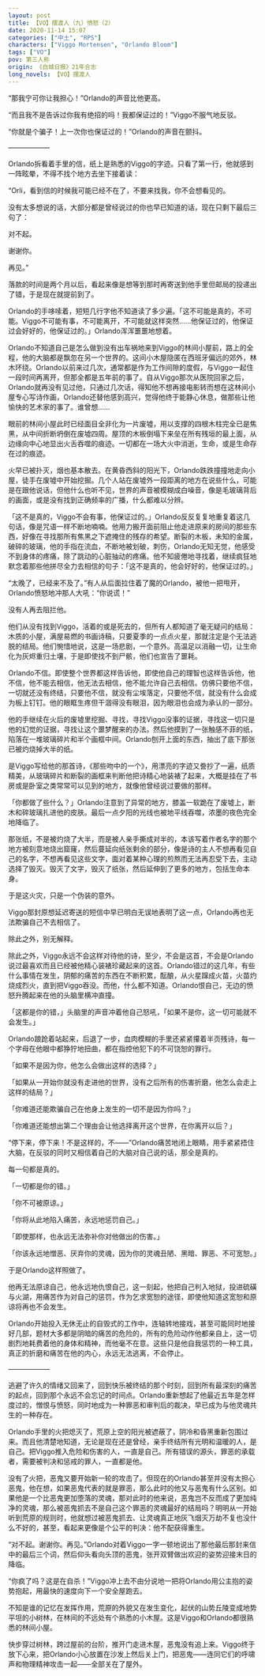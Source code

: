 ```yaml
---
layout: post
title: 【VO】摆渡人（九）愤怒（2）
date: 2020-11-14 15:07
categories: ["中土", "RPS"]
characters: ["Viggo Mortensen", "Orlando Bloom"]
tags: ["VO"]
pov: 第三人称
origin: 《白城日报》21年合志
long_novels: 【VO】摆渡人
---
```


“那我宁可你让我担心！”Orlando的声音比他更高。

“而且我不是告诉过你我有绝招的吗！我都保证过的！”Viggo不服气地反驳。

“你就是个骗子！上一次你也保证过的！”Orlando的声音在颤抖。

——————

Orlando拆看着手里的信，纸上是熟悉的Viggo的字迹。只看了第一行，他就感到一阵眩晕，不得不找个地方去坐下接着读：

“Orli，看到信的时候我可能已经不在了，不要来找我，你不会想看见的。

没有太多想说的话，大部分都是曾经说过的你也早已知道的话，现在只剩下最后三句了：

对不起。

谢谢你。

再见。”

落款的时间是两个月以后，看起来像是想等到那时再寄送到他手里但邮局的投递出了错，于是现在就提前到了。

Orlando的手哆嗦着，短短几行字他不知道读了多少遍。「这不可能是真的，不可能。Viggo不可能有事，不可能离开，不可能就这样突然……他保证过的，他保证过会好好的，他保证过的。」Orlando浑浑噩噩地想着。

Orlando不知道自己是怎么做到没有出车祸地来到Viggo的林间小屋前，路上的全程，他的大脑都是飘忽在另一个世界的。这间小木屋隐匿在西班牙偏远的郊外，林木环绕。Orlando以前来过几次，通常都是作为工作间隙的度假，与Viggo一起住一段时间再离开，但那全都是五年前的事了。自从Viggo那次从医院回家之后，Orlando就再没有见过他，只通过几次话，得知他不想再接电影转而想在这林间小屋专心写诗作画，Orlando还替他感到高兴，觉得他终于能静心休息，做那些让他愉快的艺术家的事了。谁曾想……

眼前的林间小屋此时已经面目全非化为一片废墟，用以支撑的四根木柱完全已是焦黑，从中间折断坍倒在废墟四周。屋顶的木板倒塌下来垒在所有残垣的最上面，从边缘向中心地显出火舌吞噬的痕迹。一切都在一场大火中消逝，生命，或是生命存在过的痕迹。

火早已被扑灭，烟也基本散去。在黄昏西斜的阳光下，Orlando跌跌撞撞地走向小屋，徒手在废墟中开始挖掘。几个人站在废墟外一段距离的地方在说些什么，可能是在跟他说话，但他什么也听不见，世界的声音被模糊成白噪音，像是毛玻璃背后的画面，或是没有找到正确频率的广播，什么都难以分辨。

「这不是真的，Viggo不会有事，他保证过的。」Orlando反反复复地重复着这几句话，像是咒语一样不断地喃喃。他用力搬开面前阻止他走进原来的房间的那些东西，好像在寻找那所有焦黑之下遮掩住的残存的希望。断裂的木板，未知的金属，破碎的玻璃，他的手指在流血，不断地被划破，刺伤，Orlando无知无觉，他感受不到身体的疼痛，除了跳动的心脏抽动的疼痛。他不知疲倦地寻找着，继续疯狂地默念着那些他拼尽全力去相信的句子：「这不是真的，他会好好的，他保证过的。」

“太晚了，已经来不及了。”有人从后面拉住着了魔的Orlando，被他一把甩开，Orlando愤怒地冲那人大吼：“你说谎！”

没有人再去阻拦他。

他们从没有找到Viggo，活着的或是死去的，但所有人都知道了毫无疑问的结局：木质的小屋，满屋易燃的书画诗稿，只要夏季的一点点火星，那就注定是个无法逃脱的结局。他们惋惜地说，这是一场悲剧，一个意外。高温足以消融一切，让生命化为灰烬重归土壤，于是即使找不到尸骸，他们也宣告了噩耗。

Orlando不信。即使整个世界都这样告诉他，即使他自己的理智也这样告诉他，他不信，他不能去相信，他无法去相信，他不能允许自己去相信。仿佛只要他不信，一切就还没有终结，只要他不信，就没有尘埃落定，只要他不信，就没有什么会成为板上钉钉。他的眼眶生疼但干涸得没有眼泪，因为眼泪也会成为承认的一部分。

他的手继续在火后的废墟里挖掘、寻找，寻找Viggo没事的证据，寻找这一切只是他的幻觉的证据，寻找让这个噩梦醒来的办法。然后他摸到了一张触感不菲的纸，陷落在一堆玻璃碎片和半个画框中间。Orlando刨开上面的东西，抽出了底下那张已被灼烧掉大半的纸。

是Viggo写给他的那首诗，《那些吻中的一个》，用漂亮的字迹又誊抄了一遍，纸质精美，从玻璃碎片和断裂的画框来判断他把诗精心地装裱了起来，大概是挂在了书房或是卧室之类常常可以见到的地方，就像他曾经说过要做的那样。

「你都做了些什么？」Orlando注意到了异常的地方，膝盖一软跪在了废墟上，断木和碎玻璃扎进他的皮肤。最后一点夕阳的光线也被地平线吞噬，浓墨的夜色完全地降临了。

那张纸，不是被灼烧了大半，而是被人亲手撕成对半的，本该写着作者名字的那个地方被刻意地烧出窟窿，然后蔓延向纸张剩余的部分，像是诗的主人不想再看见自己的名字，不想再看见这些文字，面对着某种心理的煎熬而无法再忍受下去，主动选择了毁灭。毁灭了文字，毁灭了纸张，然后延伸到了更多的地方，包括生命本身。

于是这火灾，只是一个伪装的意外。

Viggo那封原想延迟寄送的短信中早已明白无误地表明了这一点，Orlando再也无法欺骗自己不去相信了。

除此之外，别无解释。

除此之外，Viggo永远不会这样对待他的诗，至少，不会是这首，不会是Orlando说过最喜欢而且已经被他精心装裱珍藏起来的这首。Orlando错过的这几年，有些什么事情在发生，阴郁的痛苦的东西在不断积累，酝酿，从火星蹿成火苗，火苗灼烧成烈火，直到把Viggo吞没。而他，什么都不知道。Orlando恨自己，无边的愤怒升腾起来在他的头脑里横冲直撞。

「这都是你的错，」头脑里的声音冲着他自己怒吼，「如果不是你，这一切可能就不会发生。」

Orlando踉跄着站起来，后退了一步，血肉模糊的手里还紧紧攥着半页残诗，每一个字母在他眼中都狰狞地扭曲，都在指控他犯下的不可饶恕的罪行。

「如果不是因为你，他怎么会做出这样的选择？」

「如果从一开始你就没有走进他的世界，没有之后所有的伤害折磨，他怎么会走上这样的结局？」

「你难道还能欺骗自己在他身上发生的一切不是因为你吗？」

「你难道还能想出第二个理由会让他选择离开这个世界，在你离开以后？」

“停下来，停下来！不是这样的，不——”Orlando痛苦地闭上眼睛，用手紧紧捂住大脑，在反驳的同时又相信着自己的大脑对自己说的话，那全是真的。

每一句都是真的。

「一切都是你的错。」

「你不可被原谅。」

「你将从此地陷入痛苦，永远地惩罚自己。」

「即使那样，也永远无法弥补你对他做出的伤害。」

「你该永远地憎恶、厌弃你的灵魂，因为你的灵魂丑陋、黑暗、罪恶、不可宽恕。」

于是Orlando这样照做了。

他再无法原谅自己，他永远地仇恨自己，这一刻起，他把自己判入地狱，投进硫磺与火湖，用痛苦作为对自己的惩罚，作为乞求宽恕的途径，即使他知道这宽恕和原谅将再也不会发生。

Orlando开始投入无休无止的自毁式的工作中，连轴转地接戏，甚至可能同时地接好几部，题材大多都是阴暗的痛苦的危险的，所有的危险动作他都亲自上，这一切剧烈地耗费着他的身体和精神，而他毫不在意。这些只是他自我惩罚的一种工具，真正的折磨和痛苦在他的内心，永远无法逃离，不会停止。

——————

逃避了许久的情绪又回来了，回到快乐被终结的那个时刻，回到所有最深刻的痛苦的起点，回到那个永远不会忘记的时间点。Orlando重新想起了他最近五年是怎样度过的，憎恨与愤怒，同时地成为一种罪恶和审判后的裁决，早已成为与他灵魂共生的一种存在。

Orlando手里的火把熄灭了，荒原上空的阳光被遮蔽了，阴冷和昏黑重新包围过来。而且他清楚地知道，无论是现在还是曾经，亲手终结所有光明和温暖的人，是自己。把Viggo推入危险和伤害的人，一直是自己。所有错误的源头，罪恶的承载者，需要被判决和惩戒的罪人，一直都是他。

没有了火把，恶鬼又要开始新一轮的攻击了。但现在的Orlando甚至并没有太担心恶鬼，他在想，如果恶鬼代表的就是罪恶，那么此时的他又与恶鬼有什么区别。如果他是一个比恶鬼更加堕落的灵魂，那对此时的他来说，恶鬼岂不反而成了更加纯净的灵魂，那么被恶鬼抓去不是自己这个罪恶的灵魂最好的结局吗？明明从一开始听到荒原的规则时，他就想过被恶鬼抓去、让灵魂真正地灰飞烟灭万劫不复也没什么不好的，甚至，看起来更像是个公平的判决：他不配获得重生。

“对不起。谢谢你。再见。”Orlando对着Viggo一字一顿地说出了那他最后那封来信中的最后三个词，然后仰头看向头顶的恶鬼，张开双臂做出欢迎的姿势迎接末日的降临。

“你疯了吗？这是在自杀！”Viggo冲上去不由分说地一把将Orlando用公主抱的姿势抱起，用最快的速度向下一个安全屋跑去。

不知是谁的记忆在发挥作用，荒原的外貌又在发生变化，起伏的山势丘陵变成地势平坦的小树林，在林间的不远处有个熟悉的小木屋。这是Viggo和Orlando都很熟悉的林间小屋。

快步穿过树林，跨过屋前的台阶，推开门走进木屋，恶鬼没有追上来。Viggo终于放下心来，把Orlando小心放置在沙发上然后关上门，把恶鬼——连同它们的呼啸声和物理精神攻击一起——全部关在了屋外。
